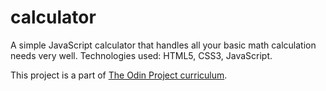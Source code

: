 # calculator

A simple JavaScript calculator that handles all your basic math calculation needs very well.
Technologies used: HTML5, CSS3, JavaScript.

This project is a part of [The Odin Project curriculum](https://www.theodinproject.com/courses/web-development-101/lessons/calculator).